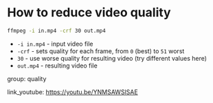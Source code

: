 # How to reduce video quality

```bash
ffmpeg -i in.mp4 -crf 30 out.mp4
```

- `-i in.mp4` - input video file
- `-crf` - sets quality for each frame, from `0` (best) to `51` worst
- `30` - use worse quality for resulting video (try different values here)
- `out.mp4` - resulting video file

group: quality


link_youtube: https://youtu.be/YNMSAWSlSAE
